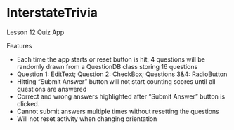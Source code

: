 # InterstateTrivia
Lesson 12 Quiz App

Features
- Each time the app starts or reset button is hit, 4 questions will be randomly drawn from a QuestionDB class storing 16 questions
- Question 1: EditText; Question 2: CheckBox; Questions 3&4: RadioButton
- Hitting “Submit Answer” button will not start counting scores until all questions are answered
- Correct and wrong answers highlighted after “Submit Answer” button is clicked.
- Cannot submit answers multiple times without resetting the questions
- Will not reset activity when changing orientation
